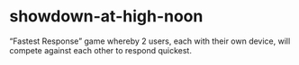 # showdown-at-high-noon
“Fastest Response” game whereby 2 users, each with their own device, will compete against each other to respond quickest.
